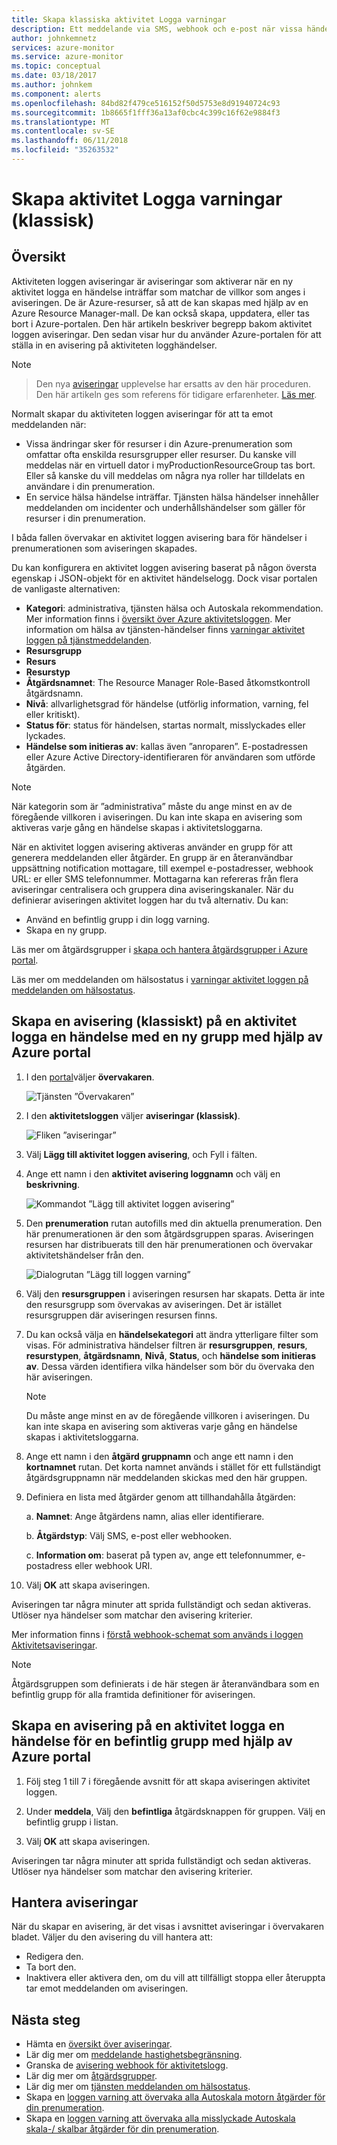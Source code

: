 ```yaml
---
title: Skapa klassiska aktivitet Logga varningar
description: Ett meddelande via SMS, webhook och e-post när vissa händelser inträffar i aktivitetsloggen.
author: johnkemnetz
services: azure-monitor
ms.service: azure-monitor
ms.topic: conceptual
ms.date: 03/18/2017
ms.author: johnkem
ms.component: alerts
ms.openlocfilehash: 84bd82f479ce516152f50d5753e8d91940724c93
ms.sourcegitcommit: 1b8665f1fff36a13af0cbc4c399c16f62e9884f3
ms.translationtype: MT
ms.contentlocale: sv-SE
ms.lasthandoff: 06/11/2018
ms.locfileid: "35263532"
---
```

# <a name="create-activity-log-alerts-classic"></a>Skapa aktivitet Logga varningar (klassisk)

## <a name="overview"></a>Översikt
Aktiviteten loggen aviseringar är aviseringar som aktiverar när en ny aktivitet logga en händelse inträffar som matchar de villkor som anges i aviseringen. De är Azure-resurser, så att de kan skapas med hjälp av en Azure Resource Manager-mall. De kan också skapa, uppdatera, eller tas bort i Azure-portalen. Den här artikeln beskriver begrepp bakom aktivitet loggen aviseringar. Den sedan visar hur du använder Azure-portalen för att ställa in en avisering på aktiviteten logghändelser.

> [!NOTE]

>  Den nya [aviseringar](monitoring-overview-unified-alerts.md) upplevelse har ersatts av den här proceduren. Den här artikeln ges som referens för tidigare erfarenheter. [Läs mer](monitoring-activity-log-alerts-new-experience.md).

Normalt skapar du aktiviteten loggen aviseringar för att ta emot meddelanden när:

* Vissa ändringar sker för resurser i din Azure-prenumeration som omfattar ofta enskilda resursgrupper eller resurser. Du kanske vill meddelas när en virtuell dator i myProductionResourceGroup tas bort. Eller så kanske du vill meddelas om några nya roller har tilldelats en användare i din prenumeration.
* En service hälsa händelse inträffar. Tjänsten hälsa händelser innehåller meddelanden om incidenter och underhållshändelser som gäller för resurser i din prenumeration.

I båda fallen övervakar en aktivitet loggen avisering bara för händelser i prenumerationen som aviseringen skapades.

Du kan konfigurera en aktivitet loggen avisering baserat på någon översta egenskap i JSON-objekt för en aktivitet händelselogg. Dock visar portalen de vanligaste alternativen:

- **Kategori**: administrativa, tjänsten hälsa och Autoskala rekommendation. Mer information finns i [översikt över Azure aktivitetsloggen](./monitoring-overview-activity-logs.md#categories-in-the-activity-log). Mer information om hälsa av tjänsten-händelser finns [varningar aktivitet loggen på tjänstmeddelanden](./monitoring-activity-log-alerts-on-service-notifications.md).
- **Resursgrupp**
- **Resurs**
- **Resurstyp**
- **Åtgärdsnamnet**: The Resource Manager Role-Based åtkomstkontroll åtgärdsnamn.
- **Nivå**: allvarlighetsgrad för händelse (utförlig information, varning, fel eller kritiskt).
- **Status för**: status för händelsen, startas normalt, misslyckades eller lyckades.
- **Händelse som initieras av**: kallas även ”anroparen”. E-postadressen eller Azure Active Directory-identifieraren för användaren som utförde åtgärden.

> [!NOTE]
> När kategorin som är ”administrativa” måste du ange minst en av de föregående villkoren i aviseringen. Du kan inte skapa en avisering som aktiveras varje gång en händelse skapas i aktivitetsloggarna.

När en aktivitet loggen avisering aktiveras använder en grupp för att generera meddelanden eller åtgärder. En grupp är en återanvändbar uppsättning notification mottagare, till exempel e-postadresser, webhook URL: er eller SMS telefonnummer. Mottagarna kan refereras från flera aviseringar centralisera och gruppera dina aviseringskanaler. När du definierar aviseringen aktivitet loggen har du två alternativ. Du kan:

* Använd en befintlig grupp i din logg varning.
* Skapa en ny grupp.

Läs mer om åtgärdsgrupper i [skapa och hantera åtgärdsgrupper i Azure portal](monitoring-action-groups.md).

Läs mer om meddelanden om hälsostatus i [varningar aktivitet loggen på meddelanden om hälsostatus](monitoring-activity-log-alerts-on-service-notifications.md).

## <a name="create-an-alert-classic-on-an-activity-log-event-with-a-new-action-group-by-using-the-azure-portal"></a>Skapa en avisering (klassiskt) på en aktivitet logga en händelse med en ny grupp med hjälp av Azure portal
1. I den [portal](https://portal.azure.com)väljer **övervakaren**.

    ![Tjänsten ”Övervakaren”](./media/monitoring-activity-log-alerts/home-monitor.png)
2. I den **aktivitetsloggen** väljer **aviseringar (klassisk)**.

    ![Fliken ”aviseringar”](./media/monitoring-activity-log-alerts/alerts-blades.png)
3. Välj **Lägg till aktivitet loggen avisering**, och Fyll i fälten.

4. Ange ett namn i den **aktivitet avisering loggnamn** och välj en **beskrivning**.

    ![Kommandot ”Lägg till aktivitet loggen avisering”](./media/monitoring-activity-log-alerts/add-activity-log-alert.png)

5. Den **prenumeration** rutan autofills med din aktuella prenumeration. Den här prenumerationen är den som åtgärdsgruppen sparas. Aviseringen resursen har distribuerats till den här prenumerationen och övervakar aktivitetshändelser från den.

    ![Dialogrutan ”Lägg till loggen varning”](./media/monitoring-activity-log-alerts/activity-log-alert-new-action-group.png)

6. Välj den **resursgruppen** i aviseringen resursen har skapats. Detta är inte den resursgrupp som övervakas av aviseringen. Det är istället resursgruppen där aviseringen resursen finns.

7. Du kan också välja en **händelsekategori** att ändra ytterligare filter som visas. För administrativa händelser filtren är **resursgruppen**, **resurs**, **resurstypen**, **åtgärdsnamn**, **Nivå**, **Status**, och **händelse som initieras av**. Dessa värden identifiera vilka händelser som bör du övervaka den här aviseringen.

    >[!NOTE]
    >Du måste ange minst en av de föregående villkoren i aviseringen. Du kan inte skapa en avisering som aktiveras varje gång en händelse skapas i aktivitetsloggarna.
    >
    >

8. Ange ett namn i den **åtgärd gruppnamn** och ange ett namn i den **kortnamnet** rutan. Det korta namnet används i stället för ett fullständigt åtgärdsgruppnamn när meddelanden skickas med den här gruppen.

9.  Definiera en lista med åtgärder genom att tillhandahålla åtgärden:

    a. **Namnet**: Ange åtgärdens namn, alias eller identifierare.

    b. **Åtgärdstyp**: Välj SMS, e-post eller webhooken.

    c. **Information om**: baserat på typen av, ange ett telefonnummer, e-postadress eller webhook URI.

10. Välj **OK** att skapa aviseringen.

Aviseringen tar några minuter att sprida fullständigt och sedan aktiveras. Utlöser nya händelser som matchar den avisering kriterier.

Mer information finns i [förstå webhook-schemat som används i loggen Aktivitetsaviseringar](monitoring-activity-log-alerts-webhook.md).

>[!NOTE]
>Åtgärdsgruppen som definierats i de här stegen är återanvändbara som en befintlig grupp för alla framtida definitioner för aviseringen.
>
>

## <a name="create-an-alert-on-an-activity-log-event-for-an-existing-action-group-by-using-the-azure-portal"></a>Skapa en avisering på en aktivitet logga en händelse för en befintlig grupp med hjälp av Azure portal
1. Följ steg 1 till 7 i föregående avsnitt för att skapa aviseringen aktivitet loggen.

2. Under **meddela**, Välj den **befintliga** åtgärdsknappen för gruppen. Välj en befintlig grupp i listan.

3. Välj **OK** att skapa aviseringen.

Aviseringen tar några minuter att sprida fullständigt och sedan aktiveras. Utlöser nya händelser som matchar den avisering kriterier.

## <a name="manage-your-alerts"></a>Hantera aviseringar

När du skapar en avisering, är det visas i avsnittet aviseringar i övervakaren bladet. Väljer du den avisering du vill hantera att:

* Redigera den.
* Ta bort den.
* Inaktivera eller aktivera den, om du vill att tillfälligt stoppa eller återuppta tar emot meddelanden om aviseringen.

## <a name="next-steps"></a>Nästa steg
- Hämta en [översikt över aviseringar](monitoring-overview-alerts.md).
- Lär dig mer om [meddelande hastighetsbegränsning](monitoring-alerts-rate-limiting.md).
- Granska de [avisering webhook för aktivitetslogg](monitoring-activity-log-alerts-webhook.md).
- Lär dig mer om [åtgärdsgrupper](monitoring-action-groups.md).  
- Lär dig mer om [tjänsten meddelanden om hälsostatus](monitoring-service-notifications.md).
- Skapa en [loggen varning att övervaka alla Autoskala motorn åtgärder för din prenumeration](https://github.com/Azure/azure-quickstart-templates/tree/master/monitor-autoscale-alert).
- Skapa en [loggen varning att övervaka alla misslyckade Autoskala skala-/ skalbar åtgärder för din prenumeration](https://github.com/Azure/azure-quickstart-templates/tree/master/monitor-autoscale-failed-alert).
